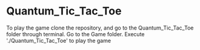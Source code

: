 # Quantum_Tic_Tac_Toe
To play the game clone the repository, and go to the Quantum_Tic_Tac_Toe folder through terminal.
Go to the Game folder.
Execute './Quantum_Tic_Tac_Toe' to play the game
